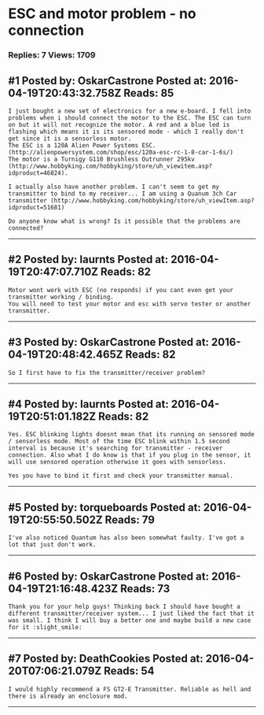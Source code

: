 # ESC and motor problem - no connection

### Replies: 7 Views: 1709

## \#1 Posted by: OskarCastrone Posted at: 2016-04-19T20:43:32.758Z Reads: 85

```
I just bought a new set of electronics for a new e-board. I fell into problems when i should connect the motor to the ESC. The ESC can turn on but it will not recognize the motor. A red and a blue led is flashing which means it is its sensored mode - which I really don't get since it is a sensorless motor. 
The ESC is a 120A Alien Power Systems ESC. (http://alienpowersystem.com/shop/esc/120a-esc-rc-1-8-car-1-6s/)
The motor is a Turnigy G110 Brushless Outrunner 295kv (http://www.hobbyking.com/hobbyking/store/uh_viewitem.asp?idproduct=46824).

I actually also have another problem. I can't seem to get my transmitter to bind to my receiver... I am using a Quanum 3ch Car transmitter (http://www.hobbyking.com/hobbyking/store/uh_viewItem.asp?idproduct=51681)

Do anyone know what is wrong? Is it possible that the problems are connected?
```

---
## \#2 Posted by: laurnts Posted at: 2016-04-19T20:47:07.710Z Reads: 82

```
Motor wont work with ESC (no responds) if you cant even get your transmitter working / binding.
You will need to test your motor and esc with servo tester or another transmitter.
```

---
## \#3 Posted by: OskarCastrone Posted at: 2016-04-19T20:48:42.465Z Reads: 82

```
So I first have to fix the transmitter/receiver problem?
```

---
## \#4 Posted by: laurnts Posted at: 2016-04-19T20:51:01.182Z Reads: 82

```
Yes. ESC blinking lights doesnt mean that its running on sensored mode / sensorless mode. Most of the time ESC blink within 1.5 second interval is because it's searching for transmitter - receiver connection. Also what I do know is that if you plug in the sensor, it will use sensored operation otherwise it goes with sensorless.

Yes you have to bind it first and check your transmitter manual.
```

---
## \#5 Posted by: torqueboards Posted at: 2016-04-19T20:55:50.502Z Reads: 79

```
I've also noticed Quantum has also been somewhat faulty. I've got a lot that just don't work.
```

---
## \#6 Posted by: OskarCastrone Posted at: 2016-04-19T21:16:48.423Z Reads: 73

```
Thank you for your help guys! Thinking back I should have bought a different transmitter/receiver system... I just liked the fact that it was small. I think I will buy a better one and maybe build a new case for it :slight_smile:
```

---
## \#7 Posted by: DeathCookies Posted at: 2016-04-20T07:06:21.079Z Reads: 54

```
I would highly recommend a FS GT2-E Transmitter. Reliable as hell and there is already an enclosure mod.
```

---
